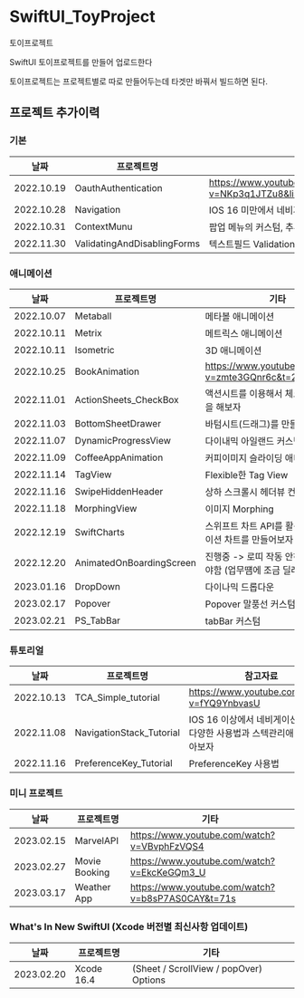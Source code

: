 # SwiftUI_ToyProject

토이프로젝트

SwiftUI 토이프로젝트를 만들어 업로드한다

토이프로젝트는 프로젝트별로 따로 만들어두는데 타겟만 바꿔서 빌드하면 된다.

## 프로젝트 추가이력

### 기본

| 날짜  | 프로젝트명 | 기타 |
| ------ | ------ | ------ |
| 2022.10.19 | OauthAuthentication | https://www.youtube.com/watch?v=NKp3q1JTZu8&list=PLgOlaPUIbynqyJHiTEv7CFaXd8g5jtogT&index=44 |
| 2022.10.28 | Navigation | IOS 16 미만에서 네비게이션 링크의 다양한 사용법과 스텍관리애 대하여 알아보자 |
| 2022.10.31 | ContextMunu | 팝업 메뉴의 커스텀, 추후 프로젝트에 활용할 수 있음 |
| 2022.11.30 | ValidatingAndDisablingForms | 텍스트필드 Validation |

### 애니메이션

| 날짜  | 프로젝트명 | 기타 |
| ------ | ------ | ------ |
| 2022.10.07 | Metaball | 메타볼 애니메이션 |
| 2022.10.11 | Metrix | 메트릭스 애니메이션 |
| 2022.10.11 | Isometric | 3D 애니메이션 |
| 2022.10.25 | BookAnimation | https://www.youtube.com/watch?v=zmte3GQnr6c&t=22s |
| 2022.11.01 | ActionSheets_CheckBox | 액션시트를 이용해서 체크박스 커스텀을 해보자 |
| 2022.11.03 | BottomSheetDrawer | 바텀시트(드래그)를 만들어보자 |
| 2022.11.07 | DynamicProgressView | 다이내믹 아일랜드 커스텀 |
| 2022.11.09 | CoffeeAppAnimation | 커피이미지 슬라이딩 애니메이션 |
| 2022.11.14 | TagView | Flexible한 Tag View |
| 2022.11.16 | SwipeHiddenHeader | 상하 스크롤시 헤더뷰 컨트롤 |
| 2022.11.18 | MorphingView | 이미지 Morphing |
| 2022.12.19 | SwiftCharts | 스위프트 차트 API를 활용하여 에니메이션 차트를 만들어보자 |
| 2022.12.20 | AnimatedOnBoardingScreen | 진행중 -> 로띠 작동 안하는것 해결해야함 (업무떔에 조금 딜레이) |
| 2023.01.16 | DropDown | 다이나믹 드롭다운 |
| 2023.02.17 | Popover | Popover 말풍선 커스텀 |
| 2023.02.21 | PS_TabBar | tabBar 커스텀 |

### 튜토리얼

| 날짜  | 프로젝트명 | 참고자료 |
| ------ | ------ | ------ |
| 2022.10.13 | TCA_Simple_tutorial | https://www.youtube.com/watch?v=fYQ9YnbvasU |
| 2022.11.08 | NavigationStack_Tutorial | IOS 16 이상에서 네비게이션 스택의 다양한 사용법과 스텍관리애 대하여 알아보자 |
| 2022.11.16 | PreferenceKey_Tutorial | PreferenceKey 사용법 |

### 미니 프로젝트

| 날짜  | 프로젝트명 | 기타 |
| ------ | ------ | ------ |
| 2023.02.15 | MarvelAPI | https://www.youtube.com/watch?v=VBvphFzVQS4 |
| 2023.02.27 | Movie Booking | https://www.youtube.com/watch?v=EkcKeGQm3_U |
| 2023.03.17 | Weather App | https://www.youtube.com/watch?v=b8sP7AS0CAY&t=71s |

### What's In New SwiftUI (Xcode 버전별 최신사항 업데이트)

| 날짜  | 프로젝트명 | 기타 |
| ------ | ------ | ------ |
| 2023.02.20 | Xcode 16.4 | (Sheet / ScrollView / popOver) Options |
